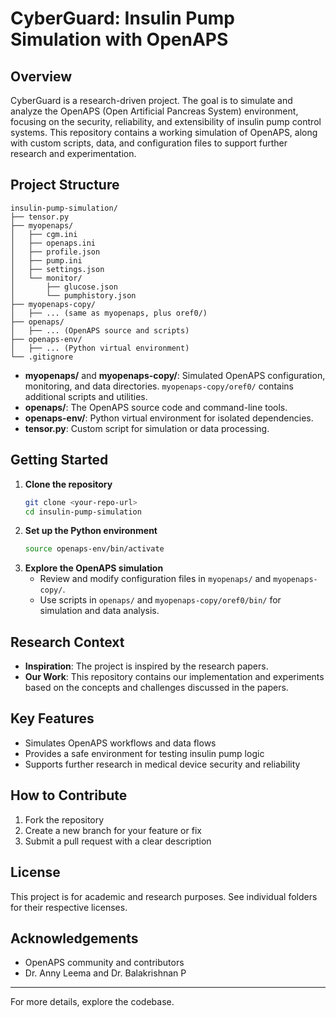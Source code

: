 # CyberGuard: Insulin Pump Simulation with OpenAPS

## Overview
CyberGuard is a research-driven project. The goal is to simulate and analyze the OpenAPS (Open Artificial Pancreas System) environment, focusing on the security, reliability, and extensibility of insulin pump control systems. This repository contains a working simulation of OpenAPS, along with custom scripts, data, and configuration files to support further research and experimentation.

## Project Structure

```
insulin-pump-simulation/
├── tensor.py
├── myopenaps/
│   ├── cgm.ini
│   ├── openaps.ini
│   ├── profile.json
│   ├── pump.ini
│   ├── settings.json
│   └── monitor/
│       ├── glucose.json
│       └── pumphistory.json
├── myopenaps-copy/
│   ├── ... (same as myopenaps, plus oref0/)
├── openaps/
│   ├── ... (OpenAPS source and scripts)
├── openaps-env/
│   ├── ... (Python virtual environment)
└── .gitignore
```

- **myopenaps/** and **myopenaps-copy/**: Simulated OpenAPS configuration, monitoring, and data directories. `myopenaps-copy/oref0/` contains additional scripts and utilities.
- **openaps/**: The OpenAPS source code and command-line tools.
- **openaps-env/**: Python virtual environment for isolated dependencies.
- **tensor.py**: Custom script for simulation or data processing.

## Getting Started

1. **Clone the repository**
   ```sh
   git clone <your-repo-url>
   cd insulin-pump-simulation
   ```
2. **Set up the Python environment**
   ```sh
   source openaps-env/bin/activate
   ```
3. **Explore the OpenAPS simulation**
   - Review and modify configuration files in `myopenaps/` and `myopenaps-copy/`.
   - Use scripts in `openaps/` and `myopenaps-copy/oref0/bin/` for simulation and data analysis.

## Research Context
- **Inspiration**: The project is inspired by the research papers.
- **Our Work**: This repository contains our implementation and experiments based on the concepts and challenges discussed in the papers.

## Key Features
- Simulates OpenAPS workflows and data flows
- Provides a safe environment for testing insulin pump logic
- Supports further research in medical device security and reliability

## How to Contribute
1. Fork the repository
2. Create a new branch for your feature or fix
3. Submit a pull request with a clear description

## License
This project is for academic and research purposes. See individual folders for their respective licenses.

## Acknowledgements
- OpenAPS community and contributors
- Dr. Anny Leema and Dr. Balakrishnan P  

---
For more details, explore the codebase.
